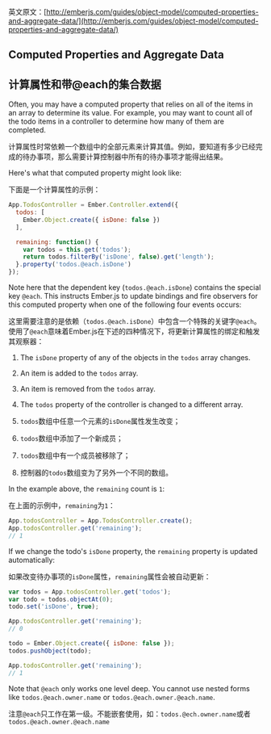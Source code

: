 英文原文：[http://emberjs.com/guides/object-model/computed-properties-and-aggregate-data/](http://emberjs.com/guides/object-model/computed-properties-and-aggregate-data/)

## Computed Properties and Aggregate Data

## 计算属性和带@each的集合数据

Often, you may have a computed property that relies on all of the items in an
array to determine its value. For example, you may want to count all of the
todo items in a controller to determine how many of them are completed.

计算属性时常依赖一个数组中的全部元素来计算其值。例如，要知道有多少已经完成的待办事项，那么需要计算控制器中所有的待办事项才能得出结果。

Here's what that computed property might look like:

下面是一个计算属性的示例：

```javascript
App.TodosController = Ember.Controller.extend({
  todos: [
    Ember.Object.create({ isDone: false })
  ],

  remaining: function() {
    var todos = this.get('todos');
    return todos.filterBy('isDone', false).get('length');
  }.property('todos.@each.isDone')
});
```

Note here that the dependent key (`todos.@each.isDone`) contains the special
key `@each`. This instructs Ember.js to update bindings and fire observers for
this computed property when one of the following four events occurs:

这里需要注意的是依赖（`todos.@each.isDone`）中包含一个特殊的关键字`@each`。使用了`@each`意味着Ember.js在下述的四种情况下，将更新计算属性的绑定和触发其观察器：

1. The `isDone` property of any of the objects in the `todos` array changes.
2. An item is added to the `todos` array.
3. An item is removed from the `todos` array.
4. The `todos` property of the controller is changed to a different array.

1. `todos`数组中任意一个元素的`isDone`属性发生改变；
2. `todos`数组中添加了一个新成员；
3. `todos`数组中有一个成员被移除了；
4. 控制器的`todos`数组变为了另外一个不同的数组。

In the example above, the `remaining` count is `1`:

在上面的示例中，`remaining`为`1`：

```javascript
App.todosController = App.TodosController.create();
App.todosController.get('remaining');
// 1
```

If we change the todo's `isDone` property, the `remaining` property is updated
automatically:

如果改变待办事项的`isDone`属性，`remaining`属性会被自动更新：

```javascript
var todos = App.todosController.get('todos');
var todo = todos.objectAt(0);
todo.set('isDone', true);

App.todosController.get('remaining');
// 0

todo = Ember.Object.create({ isDone: false });
todos.pushObject(todo);

App.todosController.get('remaining');
// 1
```

Note that `@each` only works one level deep. You cannot use nested forms
like `todos.@each.owner.name` or `todos.@each.owner.@each.name`.

注意`@each`只工作在第一级。不能嵌套使用，如：`todos.@ech.owner.name`或者`todos.@each.owner.@each.name`
